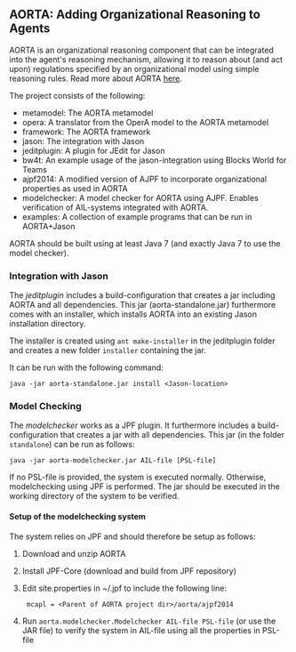 ## AORTA: Adding Organizational Reasoning to Agents

AORTA is an organizational reasoning component that can be integrated into the agent's reasoning mechanism, allowing it to reason about (and act upon) regulations specified by an organizational model using simple reasoning rules.
Read more about AORTA [here](http://www2.compute.dtu.dk/~ascje/AORTA/).

The project consists of the following:

* metamodel: The AORTA metamodel
* opera: A translator from the OperA model to the AORTA metamodel
* framework: The AORTA framework
* jason: The integration with Jason
* jeditplugin: A plugin for JEdit for Jason
* bw4t: An example usage of the jason-integration using Blocks World for Teams
* ajpf2014: A modified version of AJPF to incorporate organizational properties as used in AORTA
* modelchecker: A model checker for AORTA using AJPF. Enables verification of AIL-systems integrated with AORTA.
* examples: A collection of example programs that can be run in AORTA+Jason

AORTA should be built using at least Java 7 (and exactly Java 7 to use the model checker).

### Integration with Jason
The *jeditplugin* includes a build-configuration that creates a  jar including AORTA and all dependencies. This jar (aorta-standalone.jar) furthermore comes with an installer, which installs AORTA into an existing Jason installation directory.

The installer is created using `ant make-installer` in the jeditplugin folder and creates a new folder `installer` containing the jar. 

It can be run with the following command:

    java -jar aorta-standalone.jar install <Jason-location>

### Model Checking
The *modelchecker* works as a JPF plugin. It furthermore includes a build-configuration that creates a jar with all dependencies. This jar (in the folder `standalone`) can be run as follows:

    java -jar aorta-modelchecker.jar AIL-file [PSL-file]

If no PSL-file is provided, the system is executed normally. Otherwise, modelchecking using JPF is performed. The jar should be executed in the working directory of the system to be verified.

#### Setup of the modelchecking system
The system relies on JPF and should therefore be setup as follows:

1. Download and unzip AORTA
2. Install JPF-Core (download and build from JPF repository)
3. Edit site.properties in ~/.jpf to include the following line:
     
        mcapl = <Parent of AORTA project dir>/aorta/ajpf2014

4. Run `aorta.modelchecker.Modelchecker AIL-file PSL-file` (or use the JAR file) to verify the system in AIL-file using all the properties in PSL-file
 